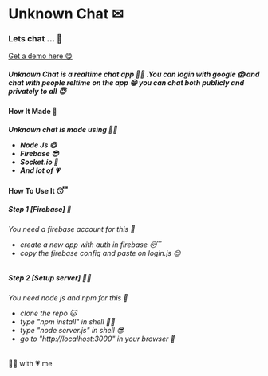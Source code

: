 <h1>Unknown Chat ✉</h1>

<h3>Lets chat ... 🚀</h3>

<a href="https://unknown-chat.herokuapp.com/">Get a demo here 😋</a>

<h5>Unknown Chat is a realtime chat app 👨‍💻 .You can login with google 😱 and chat with people reltime on the app 😁 you can chat both publicly and privately to all 😇</h5>



<h4>How It Made 🏦</h4>

<h5>Unknown chat is made using 👨‍🚀<br>
    <ul>
        <li>Node Js 😋</li>
        <li>Firebase 😎</li>
        <li>Socket.io 🤯</li>
        <li>And lot of 💗</li>
    </ul>
</h5>



<h4>How To Use It 😴</h4>

<h5>Step 1 [Firebase] 🚀 <br>
    <h6>
        You need a firebase account for this 🤤
        <ul>
            <li>create a new app with auth in firebase 😴</li>
            <li>copy the firebase config and paste on login.js 😊</li>
        </ul>
    </h6>
</h5>

<h5>Step 2 [Setup server] 👩‍💻<br>  
    <h6>
        You need node js and npm for this 🥱
        <ul>
            <li>clone the repo 🐱</li>
            <li>type "npm install" in shell 🐱‍👤</li>
            <li>type "node server.js" in shell 😎</li>
            <li>go to "http://localhost:3000" in your browser 🤑</li>
        </ul>
    </h6>
</h5>



👨‍💻 with 💗 me





















